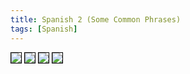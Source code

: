 ```yaml
---
title: Spanish 2 (Some Common Phrases)
tags: [Spanish]
---
```


<img src="{{ site.baseurl }}/assets/images/spanish2_1.jpg" style="border:1px solid black;">
<img src="{{ site.baseurl }}/assets/images/spanish2_2.jpg" style="border:1px solid black;">
<img src="{{ site.baseurl }}/assets/images/spanish2_3.jpg" style="border:1px solid black;">
<img src="{{ site.baseurl }}/assets/images/spanish2_4.jpg" style="border:1px solid black;">
